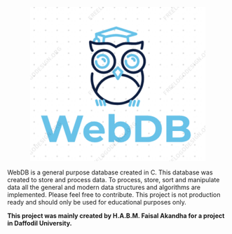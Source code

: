 
<p align="center">
  <a href="https://nodejs.org/">
    <img
      alt="Node.js"
      src="https://github.com/faisaljubayer/WebDB/blob/master/resources/images/webdb-logo.png?raw=true"
      width="400"
    />
  </a>
</p>


WebDB is a general purpose database created in C. This database was created to store and process data. To process, store, sort and manipulate data all the general and modern data structures and algorithms are implemented. Please feel free to contribute. This project is not production ready and should only be used for educational purposes only.  

**This project was mainly created by H.A.B.M. Faisal Akandha for a project in Daffodil University.**
